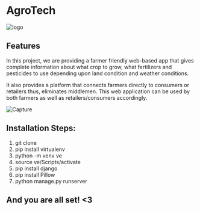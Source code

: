 # AgroTech

![logo](https://user-images.githubusercontent.com/68610804/112413250-e4740280-8d45-11eb-9515-bcdab5b3cad8.jpeg)


## Features

 In this project, we are providing a farmer friendly web-based app that gives complete information about what crop to grow, what fertilizers and pesticides to use depending upon land condition and weather conditions.
 
 It also provides a platform that connects farmers directly to consumers or retailers thus, eliminates middlemen. This web application can be used by both farmers as well as retailers/consumers accordingly.
 
 ![Capture](https://user-images.githubusercontent.com/68610804/112406730-b806b900-8d3a-11eb-80b6-ef70f6d40278.PNG)

 
 ## Installation Steps:
 
 1. git clone 
 2. pip install virtualenv
 3. python -m venv ve
 4. source ve/Scripts/activate
 5. pip install django
 6. pip install Pillow
 7. python manage.py runserver

## And you are all set! <3
